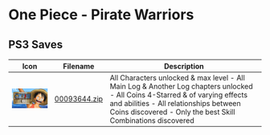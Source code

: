 # One Piece - Pirate Warriors

## PS3 Saves

| Icon | Filename | Description |
|------|----------|-------------|
| ![One Piece - Pirate Warriors](ICON0.PNG) | [00093644.zip](00093644.zip) | All Characters unlocked & max level - All Main Log & Another Log chapters unlocked - All Coins 4-Starred & of varying effects and abilities - All relationships between Coins discovered - Only the best Skill Combinations discovered |
